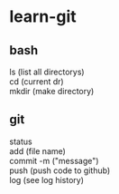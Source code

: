 # learn-git

## bash

ls (list all directorys) <br>
cd (current dr) <br>
mkdir (make directory)<br>

## git

status <br>
add (file name)<br>
commit -m ("message")<br>
push (push code to github)<br>
log (see log history)<br>
